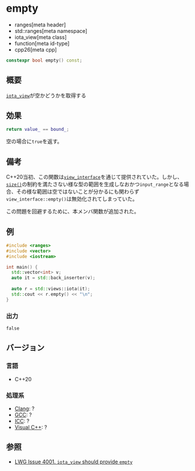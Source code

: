 # empty
* ranges[meta header]
* std::ranges[meta namespace]
* iota_view[meta class]
* function[meta id-type]
* cpp26[meta cpp]

```cpp
constexpr bool empty() const;
```

## 概要

[`iota_view`](../iota_view.md)が空かどうかを取得する

## 効果

```cpp
return value_ == bound_;
```

空の場合に`true`を返す。

## 備考

C++20当初、この関数は[`view_interface`](/reference/ranges/view_interface.md)を通じて提供されていた。しかし、[`size()`](size.md)の制約を満たさない様な型の範囲を生成しなおかつ`input_range`となる場合、その様な範囲は空ではないことが分かるにも関わらず`view_interface::empty()`は無効化されてしまっていた。

この問題を回避するために、本メンバ関数が追加された。

## 例
```cpp example
#include <ranges>
#include <vector>
#include <iostream>

int main() {
  std::vector<int> v;
  auto it = std::back_inserter(v);
  
  auto r = std::views::iota(it);
  std::cout << r.empty() << "\n";
}
```

### 出力
```
false
```

## バージョン
### 言語
- C++20

### 処理系
- [Clang](/implementation.md#clang): ?
- [GCC](/implementation.md#gcc): ?
- [ICC](/implementation.md#icc): ?
- [Visual C++](/implementation.md#visual_cpp): ?

## 参照

- [LWG Issue 4001. `iota_view` should provide `empty`](https://cplusplus.github.io/LWG/issue4001)
